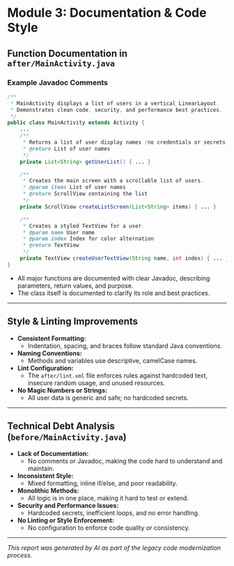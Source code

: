 # Module 3: Documentation & Code Style

## Function Documentation in `after/MainActivity.java`

### Example Javadoc Comments

```java
/**
 * MainActivity displays a list of users in a vertical LinearLayout.
 * Demonstrates clean code, security, and performance best practices.
 */
public class MainActivity extends Activity {
    ...
    /**
     * Returns a list of user display names (no credentials or secrets).
     * @return List of user names
     */
    private List<String> getUserList() { ... }

    /**
     * Creates the main screen with a scrollable list of users.
     * @param items List of user names
     * @return ScrollView containing the list
     */
    private ScrollView createListScreen(List<String> items) { ... }

    /**
     * Creates a styled TextView for a user.
     * @param name User name
     * @param index Index for color alternation
     * @return TextView
     */
    private TextView createUserTextView(String name, int index) { ... }
}
```

- All major functions are documented with clear Javadoc, describing parameters, return values, and purpose.
- The class itself is documented to clarify its role and best practices.

---

## Style & Linting Improvements
- **Consistent Formatting:**
  - Indentation, spacing, and braces follow standard Java conventions.
- **Naming Conventions:**
  - Methods and variables use descriptive, camelCase names.
- **Lint Configuration:**
  - The `after/lint.xml` file enforces rules against hardcoded text, insecure random usage, and unused resources.
- **No Magic Numbers or Strings:**
  - All user data is generic and safe; no hardcoded secrets.

---

## Technical Debt Analysis (`before/MainActivity.java`)
- **Lack of Documentation:**
  - No comments or Javadoc, making the code hard to understand and maintain.
- **Inconsistent Style:**
  - Mixed formatting, inline if/else, and poor readability.
- **Monolithic Methods:**
  - All logic is in one place, making it hard to test or extend.
- **Security and Performance Issues:**
  - Hardcoded secrets, inefficient loops, and no error handling.
- **No Linting or Style Enforcement:**
  - No configuration to enforce code quality or consistency.

---

*This report was generated by AI as part of the legacy code modernization process.* 